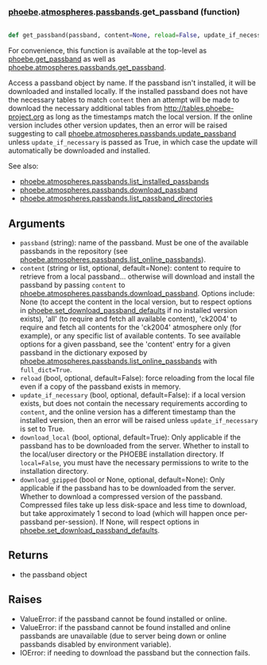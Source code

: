 ### [phoebe](phoebe.md).[atmospheres](phoebe.atmospheres.md).[passbands](phoebe.atmospheres.passbands.md).get_passband (function)


```py

def get_passband(passband, content=None, reload=False, update_if_necessary=False, download_local=True, download_gzipped=None)

```



For convenience, this function is available at the top-level as
[phoebe.get_passband](phoebe.get_passband.md) as well as
[phoebe.atmospheres.passbands.get_passband](phoebe.atmospheres.passbands.get_passband.md).

Access a passband object by name.  If the passband isn't installed, it
will be downloaded and installed locally.  If the installed passband does
not have the necessary tables to match `content` then an attempt will be
made to download the necessary additional tables from
<a href="http://tables.phoebe-project.org">http://tables.phoebe-project.org</a>
as long as the timestamps match the local version.  If the online version
includes other version updates, then an error will be
raised suggesting to call [phoebe.atmospheres.passbands.update_passband](phoebe.atmospheres.passbands.update_passband.md)
unless `update_if_necessary` is passed as True, in which case the update
will automatically be downloaded and installed.

See also:
* [phoebe.atmospheres.passbands.list_installed_passbands](phoebe.atmospheres.passbands.list_installed_passbands.md)
* [phoebe.atmospheres.passbands.download_passband](phoebe.atmospheres.passbands.download_passband.md)
* [phoebe.atmospheres.passbands.list_passband_directories](phoebe.atmospheres.passbands.list_passband_directories.md)

Arguments
-----------
* `passband` (string): name of the passband.  Must be one of the available
    passbands in the repository (see
    [phoebe.atmospheres.passbands.list_online_passbands](phoebe.atmospheres.passbands.list_online_passbands.md)).
* `content` (string or list, optional, default=None): content to require
    to retrieve from a local passband... otherwise will download and install
    the passband by passing `content` to
    [phoebe.atmospheres.passbands.download_passband](phoebe.atmospheres.passbands.download_passband.md).
    Options include: None (to accept the content in the local version,
    but to respect options in [phoebe.set_download_passband_defaults](phoebe.set_download_passband_defaults.md)
    if no installed version exists), 'all' (to require and fetch all
    available content),
    'ck2004' to require and fetch
    all contents for the 'ck2004' atmosphere only (for example), or any specific list of
    available contents.  To see available options for a given passband, see
    the 'content' entry for a given passband in the dictionary exposed by
    [phoebe.atmospheres.passbands.list_online_passbands](phoebe.atmospheres.passbands.list_online_passbands.md)
    with `full_dict=True`.
* `reload` (bool, optional, default=False): force reloading from the
    local file even if a copy of the passband exists in memory.
* `update_if_necessary` (bool, optional, default=False): if a local version
    exists, but does not contain the necessary requirements according to
    `content`, and the online version has a different timestamp than the
    installed version, then an error will be raised unless `update_if_necessary`
    is set to True.
* `download_local` (bool, optional, default=True): Only applicable if the
    passband has to be downloaded from the server.  Whether to install to the local/user
    directory or the PHOEBE installation directory.  If `local=False`, you
    must have the necessary permissions to write to the installation
    directory.
* `download_gzipped` (bool or None, optional, default=None): Only applicable if
    the passband has to be downloaded from the server.  Whether to download a
    compressed version of the passband.  Compressed files take up less
    disk-space and less time to download, but take approximately 1 second
    to load (which will happen once per-passband per-session).  If None,
    will respect options in [phoebe.set_download_passband_defaults](phoebe.set_download_passband_defaults.md).

Returns
-----------
* the passband object

Raises
--------
* ValueError: if the passband cannot be found installed or online.
* ValueError: if the passband cannot be found installed and online passbands
    are unavailable (due to server being down or online passbands disabled
    by environment variable).
* IOError: if needing to download the passband but the connection fails.

